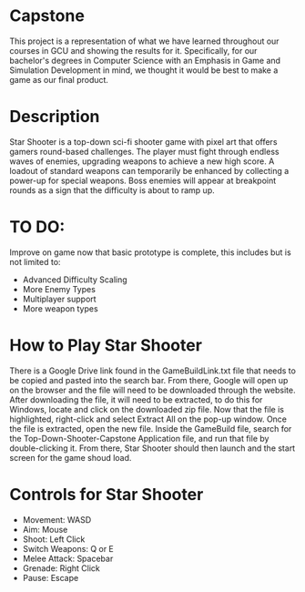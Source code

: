# Capstone

This project is a representation of what we have learned throughout our courses in GCU and showing the results for it. Specifically, for our bachelor's degrees in Computer Science with an Emphasis in Game and Simulation Development in mind, we thought it would be best to make a game as our final product. 

# Description

Star Shooter is a top-down sci-fi shooter game with pixel art that offers gamers round-based challenges. The player must fight through endless waves of enemies, upgrading weapons to achieve a new high score. A loadout of standard weapons can temporarily be enhanced by collecting a power-up for special weapons. Boss enemies will appear at breakpoint rounds as a sign that the difficulty is about to ramp up. 

# TO DO:

Improve on game now that basic prototype is complete, this includes but is not limited to:
- Advanced Difficulty Scaling
- More Enemy Types
- Multiplayer support
- More weapon types

# How to Play Star Shooter

There is a Google Drive link found in the GameBuildLink.txt file that needs to be copied and pasted into the search bar. From there, Google will open up on the browser and the file will need to be downloaded through the website. After downloading the file, it will need to be extracted, to do this for Windows, locate and click on the downloaded zip file. Now that the file is highlighted, right-click and select Extract All on the pop-up window. Once the file is extracted, open the new file. Inside the GameBuild file, search for the Top-Down-Shooter-Capstone Application file, and run that file by double-clicking it. From there, Star Shooter should then launch and the start screen for the game shoud load.

# Controls for Star Shooter

- Movement: WASD
- Aim: Mouse
- Shoot: Left Click
- Switch Weapons: Q or E
- Melee Attack: Spacebar
- Grenade: Right Click
- Pause: Escape
